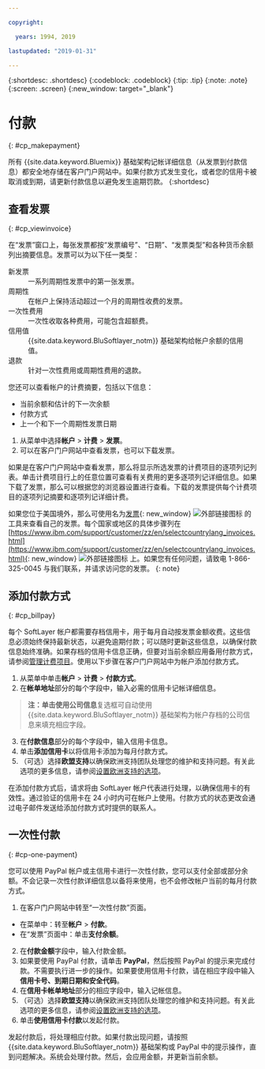 ```yaml
---

copyright:

  years: 1994, 2019

lastupdated: "2019-01-31"

---
```


{:shortdesc: .shortdesc}
{:codeblock: .codeblock}
{:tip: .tip}
{:note: .note}
{:screen: .screen}
{:new_window: target="_blank"}


# 付款
{: #cp_makepayment}

所有 {{site.data.keyword.Bluemix}} 基础架构记帐详细信息（从发票到付款信息）都安全地存储在客户门户网站中。如果付款方式发生变化，或者您的信用卡被取消或到期，请更新付款信息以避免发生逾期罚款。
{:shortdesc}

## 查看发票
{: #cp_viewinvoice}

在“发票”窗口上，每张发票都按“发票编号”、“日期”、“发票类型”和各种货币余额列出摘要信息。发票可以为以下任一类型：

<dl>
<dt>新发票</dt>
<dd>一系列周期性发票中的第一张发票。</dd>
<dt>周期性</dt>
<dd>在帐户上保持活动超过一个月的周期性收费的发票。</dd>
<dt>一次性费用</dt>
<dd>一次性收取各种费用，可能包含超额费。</dd>
<dt>信用值</dt>
<dd>{{site.data.keyword.BluSoftlayer_notm}} 基础架构给帐户余额的信用值。</dd>
<dt>退款</dt>
<dd>针对一次性费用或周期性费用的退款。</dd>
</dl>

您还可以查看帐户的计费摘要，包括以下信息：
  * 当前余额和估计的下一次余额
  * 付款方式
  * 上一个和下一个周期性发票日期

1. 从菜单中选择**帐户** > **计费** > **发票**。
2. 可以在客户门户网站中查看发票，也可以下载发票。

如果是在客户门户网站中查看发票，那么将显示所选发票的计费项目的逐项列记列表。单击计费项目行上的任意位置可查看有关费用的更多逐项列记详细信息。如果下载了发票，那么可以根据您的浏览器设置进行查看。下载的发票提供每个计费项目的逐项列记摘要和逐项列记详细计费。

如果您位于美国境外，那么可使用名为[发票](http://www.ibm.com/support/customer/invoices){: new_window} ![外部链接图标](../icons/launch-glyph.svg "外部链接图标") 的工具来查看自己的发票。每个国家或地区的具体步骤列在 [https://www.ibm.com/support/customer/zz/en/selectcountrylang_invoices.html](https://www.ibm.com/support/customer/zz/en/selectcountrylang_invoices.html){: new_window} ![外部链接图标](../icons/launch-glyph.svg "外部链接图标") 上。如果您有任何问题，请致电 1-866-325-0045 与我们联系，并请求访问您的发票。
{: note}

## 添加付款方式
{: #cp_billpay}

每个 SoftLayer 帐户都需要存档信用卡，用于每月自动按发票金额收费。这些信息必须始终保持最新状态，以避免逾期付款；可以随时更新这些信息，以确保付款信息始终准确。如果存档的信用卡信息正确，但要对当前余额应用备用付款方式，请参阅[管理计费项目](/docs/customer-portal?topic=customer-portal-manage-billing#manage-billing)。使用以下步骤在客户门户网站中为帐户添加付款方式。

1. 从菜单中单击**帐户** > **计费** > **付款方式**。
2. 在**帐单地址**部分的每个字段中，输入必需的信用卡记帐详细信息。
> **注：**单击**使用公司信息**复选框可自动使用 {{site.data.keyword.BluSoftlayer_notm}} 基础架构为帐户存档的公司信息来填充相应字段。
3. 在**付款信息**部分的每个字段中，输入信用卡信息。
4. 单击**添加信用卡**以将信用卡添加为每月付款方式。
5. （可选）选择**欧盟支持**以确保欧洲支持团队处理您的维护和支持问题。有关此选项的更多信息，请参阅[设置欧洲支持的选项](/docs/customer-portal?topic=customer-portal-cp_seteusupported#cp_seteusupported)。

在添加付款方式后，请求将由 SoftLayer 帐户代表进行处理，以确保信用卡的有效性。通过验证的信用卡在 24 小时内可在帐户上使用。付款方式的状态更改会通过电子邮件发送给添加付款方式时提供的联系人。

## 一次性付款
{: #cp-one-payment}

您可以使用 PayPal 帐户或主信用卡进行一次性付款，您可以支付全部或部分余额。不会记录一次性付款详细信息以备将来使用，也不会修改帐户当前的每月付款方式。

1. 在客户门户网站中转至“一次性付款”页面。
 * 在菜单中：转至**帐户** > **付款**。
 * 在“发票”页面中：单击**支付余额**。
2. 在**付款金额**字段中，输入付款金额。
3. 如果要使用 PayPal 付款，请单击 **PayPal**，然后按照 PayPal 的提示来完成付款。不需要执行进一步的操作。如果要使用信用卡付款，请在相应字段中输入**信用卡号、到期日期和安全代码**。
4. 在**信用卡帐单地址**部分的相应字段中，输入记帐信息。
5. （可选）选择**欧盟支持**以确保欧洲支持团队处理您的维护和支持问题。有关此选项的更多信息，请参阅[设置欧洲支持的选项](/docs/customer-portal?topic=customer-portal-cp_seteusupported#cp_seteusupported)。
6. 单击**使用信用卡付款**以发起付款。

发起付款后，将处理相应付款。如果付款出现问题，请按照 {{site.data.keyword.BluSoftlayer_notm}} 基础架构或 PayPal 中的提示操作，直到问题解决。系统会处理付款。然后，会应用金额，并更新当前余额。
